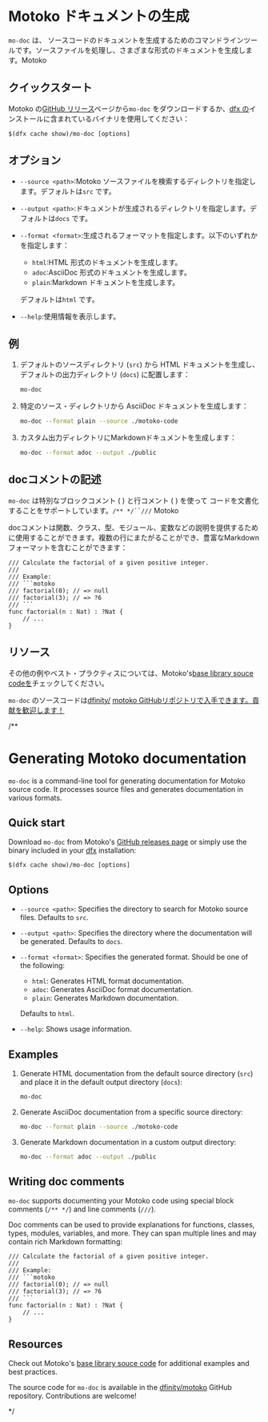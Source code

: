 # Motoko ドキュメントの生成

`mo-doc` は、 ソースコードのドキュメントを生成するためのコマンドラインツールです。ソースファイルを処理し、さまざまな形式のドキュメントを生成します。Motoko 

## クイックスタート

Motoko の[GitHub リリース](https://github.com/dfinity/motoko/releases)ページから`mo-doc` をダウンロードするか、[dfx の](https://internetcomputer.org/docs/current/developer-docs/setup/install)インストールに含まれているバイナリを使用してください：

    $(dfx cache show)/mo-doc [options]

## オプション

- `--source <path>`:Motoko ソースファイルを検索するディレクトリを指定します。デフォルトは`src` です。

- `--output <path>`:ドキュメントが生成されるディレクトリを指定します。デフォルトは`docs` です。

- `--format <format>`:生成されるフォーマットを指定します。以下のいずれかを指定します：
  
  - `html`:HTML 形式のドキュメントを生成します。
  - `adoc`:AsciiDoc 形式のドキュメントを生成します。
  - `plain`:Markdown ドキュメントを生成します。
  
  デフォルトは`html` です。

- `--help`:使用情報を表示します。

## 例

1.  デフォルトのソースディレクトリ (`src`) から HTML ドキュメントを生成し、デフォルトの出力ディレクトリ (`docs`) に配置します：
    
    ``` bash
    mo-doc
    ```

2.  特定のソース・ディレクトリから AsciiDoc ドキュメントを生成します：
    
    ``` bash
    mo-doc --format plain --source ./motoko-code
    ```

3.  カスタム出力ディレクトリにMarkdownドキュメントを生成します：
    
    ``` bash
    mo-doc --format adoc --output ./public
    ```

## docコメントの記述

`mo-doc` は特別なブロックコメント ( ) と行コメント ( ) を使って コードを文書化することをサポートしています。`/** */``///` Motoko 

docコメントは関数、クラス、型、モジュール、変数などの説明を提供するために使用することができます。複数の行にまたがることができ、豊富なMarkdownフォーマットを含むことができます：

```` motoko
/// Calculate the factorial of a given positive integer.
/// 
/// Example:
/// ```motoko
/// factorial(0); // => null
/// factorial(3); // => ?6
/// ```
func factorial(n : Nat) : ?Nat {
    // ...
}
````

## リソース

その他の例やベスト・プラクティスについては、Motoko's[base library souce codeを](https://github.com/dfinity/motoko-base/tree/master/src)チェックしてください。

`mo-doc` のソースコードは[dfinity/](https://github.com/dfinity/motoko/tree/master/src/docs) [motoko GitHubリポジトリで入手できます。貢献を歓迎します！](https://github.com/dfinity/motoko/tree/master/src/docs)

/**
# Generating Motoko documentation

`mo-doc` is a command-line tool for generating documentation for Motoko source code. It processes source files and generates documentation in various formats. 

## Quick start

Download `mo-doc` from Motoko's [GitHub releases page](https://github.com/dfinity/motoko/releases) or simply use the binary included in your [dfx](https://internetcomputer.org/docs/current/developer-docs/setup/install) installation:

```
$(dfx cache show)/mo-doc [options]
```

## Options

- `--source <path>`: Specifies the directory to search for Motoko source files. Defaults to `src`.

- `--output <path>`: Specifies the directory where the documentation will be generated. Defaults to `docs`.

- `--format <format>`: Specifies the generated format. Should be one of the following:
  - `html`: Generates HTML format documentation.
  - `adoc`: Generates AsciiDoc format documentation.
  - `plain`: Generates Markdown documentation.
  
  Defaults to `html`.

- `--help`: Shows usage information.

## Examples

1. Generate HTML documentation from the default source directory (`src`) and place it in the default output directory (`docs`):

   ```bash
   mo-doc
   ```

2. Generate AsciiDoc documentation from a specific source directory:

   ```bash
   mo-doc --format plain --source ./motoko-code
   ```

3. Generate Markdown documentation in a custom output directory:

   ```bash
   mo-doc --format adoc --output ./public
   ```

## Writing doc comments

`mo-doc` supports documenting your Motoko code using special block comments (`/** */`) and line comments (`///`).

Doc comments can be used to provide explanations for functions, classes, types, modules, variables, and more. They can span multiple lines and may contain rich Markdown formatting:

```motoko
/// Calculate the factorial of a given positive integer.
/// 
/// Example:
/// ```motoko
/// factorial(0); // => null
/// factorial(3); // => ?6
/// ```
func factorial(n : Nat) : ?Nat {
    // ...
}
```

## Resources
Check out Motoko's [base library souce code](https://github.com/dfinity/motoko-base/tree/master/src) for additional examples and best practices. 

The source code for `mo-doc` is available in the [dfinity/motoko](https://github.com/dfinity/motoko/tree/master/src/docs) GitHub repository. Contributions are welcome!

*/